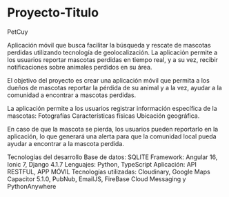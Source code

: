 # Proyecto-Titulo
PetCuy

Aplicación móvil que busca facilitar la búsqueda y rescate de mascotas perdidas utilizando tecnología de geolocalización. La aplicación permite a los usuarios reportar mascotas perdidas en tiempo real, y a su vez, recibir notificaciones sobre animales perdidos en su área.

El objetivo del proyecto es crear una aplicación móvil que permita a los dueños de mascotas reportar la pérdida de su animal y a la vez, ayudar a la comunidad a encontrar a mascotas perdidas.

La aplicación permite a los usuarios registrar información específica de la mascotas: Fotografías Características físicas Ubicación geográfica.

En caso de que la mascota se pierda, los usuarios pueden reportarlo en la aplicación, lo que generará una alerta para que la comunidad local pueda ayudar a encontrar a la mascota perdida.

Tecnologías del desarrollo Base de datos: SQLITE Framework: Angular 16, Ionic 7, Django 4.1.7 Lenguajes: Python, TypeScript Aplicación: API RESTFUL, APP MÓVIL Tecnologías utilizadas: Cloudinary, Google Maps Capacitor 5.1.0, PubNub, EmailJS, FireBase Cloud Messaging y PythonAnywhere
